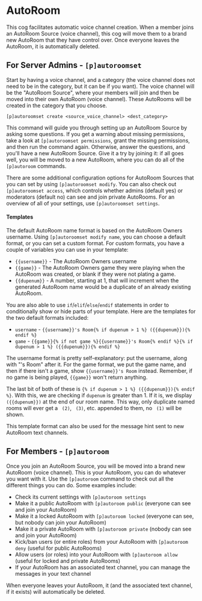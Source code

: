 # AutoRoom

This cog facilitates automatic voice channel creation. When a member joins an AutoRoom Source (voice channel), this cog will move them to a brand new AutoRoom that they have control over. Once everyone leaves the AutoRoom, it is automatically deleted.

## For Server Admins - `[p]autoroomset`

Start by having a voice channel, and a category (the voice channel does not need to be in the category, but it can be if you want). The voice channel will be the "AutoRoom Source", where your members will join and then be moved into their own AutoRoom (voice channel). These AutoRooms will be created in the category that you choose.

```
[p]autoroomset create <source_voice_channel> <dest_category>
```

This command will guide you through setting up an AutoRoom Source by asking some questions. If you get a warning about missing permissions, take a look at `[p]autoroomset permissions`, grant the missing permissions, and then run the command again. Otherwise, answer the questions, and you'll have a new AutoRoom Source. Give it a try by joining it: if all goes well, you will be moved to a new AutoRoom, where you can do all of the `[p]autoroom` commands.

There are some additional configuration options for AutoRoom Sources that you can set by using `[p]autoroomset modify`. You can also check out `[p]autoroomset access`, which controls whether admins (default yes) or moderators (default no) can see and join private AutoRooms. For an overview of all of your settings, use `[p]autoroomset settings`.

#### Templates

The default AutoRoom name format is based on the AutoRoom Owners username. Using `[p]autoroomset modify name`, you can choose a default format, or you can set a custom format. For custom formats, you have a couple of variables you can use in your template:

-   `{{username}}` - The AutoRoom Owners username
-   `{{game}}` - The AutoRoom Owners game they were playing when the AutoRoom was created, or blank if they were not plating a game.
-   `{{dupenum}}` - A number, starting at 1, that will increment when the generated AutoRoom name would be a duplicate of an already existing AutoRoom.

You are also able to use `if`/`elif`/`else`/`endif` statements in order to conditionally show or hide parts of your template. Here are the templates for the two default formats included:

-   `username` - `{{username}}'s Room{% if dupenum > 1 %} ({{dupenum}}){% endif %}`
-   `game` - `{{game}}{% if not game %}{{username}}'s Room{% endif %}{% if dupenum > 1 %} ({{dupenum}}){% endif %}`

The username format is pretty self-explanatory: put the username, along with "'s Room" after it. For the game format, we put the game name, and then if there isn't a game, show `{{username}}'s Room` instead. Remember, if no game is being played, `{{game}}` won't return anything.

The last bit of both of these is `{% if dupenum > 1 %} ({{dupenum}}){% endif %}`. With this, we are checking if `dupenum` is greater than 1. If it is, we display ` ({{dupenum}})` at the end of our room name. This way, only duplicate named rooms will ever get a ` (2)`, ` (3)`, etc. appended to them, no ` (1)` will be shown.

This template format can also be used for the message hint sent to new AutoRoom text channels.

## For Members - `[p]autoroom`

Once you join an AutoRoom Source, you will be moved into a brand new AutoRoom (voice channel). This is your AutoRoom, you can do whatever you want with it. Use the `[p]autoroom` command to check out all the different things you can do. Some examples include:

-   Check its current settings with `[p]autoroom settings`
-   Make it a public AutoRoom with `[p]autoroom public` (everyone can see and join your AutoRoom)
-   Make it a locked AutoRoom with `[p]autoroom locked` (everyone can see, but nobody can join your AutoRoom)
-   Make it a private AutoRoom with `[p]autoroom private` (nobody can see and join your AutoRoom)
-   Kick/ban users (or entire roles) from your AutoRoom with `[p]autoroom deny` (useful for public AutoRooms)
-   Allow users (or roles) into your AutoRoom with `[p]autoroom allow` (useful for locked and private AutoRooms)
-   If your AutoRoom has an associated text channel, you can manage the messages in your text channel

When everyone leaves your AutoRoom, it (and the associated text channel, if it exists) will automatically be deleted.
